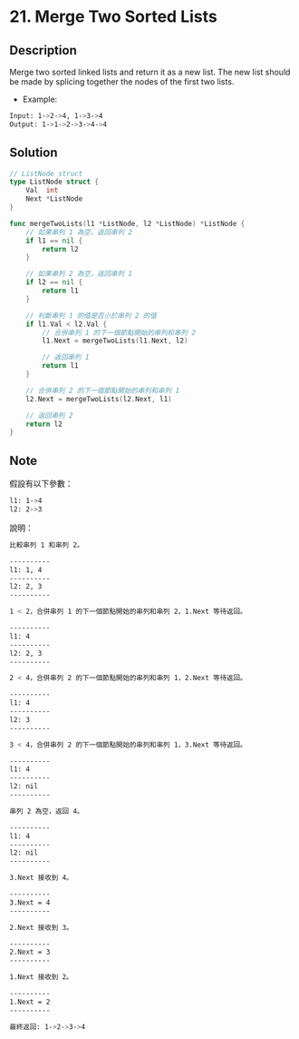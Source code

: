 # 21. Merge Two Sorted Lists

## Description

Merge two sorted linked lists and return it as a new list. The new list should be made by splicing together the nodes of the first two lists.

- Example:

```BASH
Input: 1->2->4, 1->3->4
Output: 1->1->2->3->4->4
```

## Solution

```GO
// ListNode struct
type ListNode struct {
	Val  int
	Next *ListNode
}

func mergeTwoLists(l1 *ListNode, l2 *ListNode) *ListNode {
	// 如果串列 1 為空，返回串列 2
	if l1 == nil {
		return l2
	}

	// 如果串列 2 為空，返回串列 1
	if l2 == nil {
		return l1
	}

	// 判斷串列 1 的值是否小於串列 2 的值
	if l1.Val < l2.Val {
		// 合併串列 1 的下一個節點開始的串列和串列 2
		l1.Next = mergeTwoLists(l1.Next, l2)

		// 返回串列 1
		return l1
	}

	// 合併串列 2 的下一個節點開始的串列和串列 1
	l2.Next = mergeTwoLists(l2.Next, l1)

	// 返回串列 2
	return l2
}
```

## Note

假設有以下參數：

```BASH
l1: 1->4
l2: 2->3
```

說明：

```BASH
比較串列 1 和串列 2。

----------
l1: 1, 4
----------
l2: 2, 3
----------

1 < 2，合併串列 1 的下一個節點開始的串列和串列 2，1.Next 等待返回。

----------
l1: 4
----------
l2: 2, 3
----------

2 < 4，合併串列 2 的下一個節點開始的串列和串列 1，2.Next 等待返回。

----------
l1: 4
----------
l2: 3
----------

3 < 4，合併串列 2 的下一個節點開始的串列和串列 1，3.Next 等待返回。

----------
l1: 4
----------
l2: nil
----------

串列 2 為空，返回 4。

----------
l1: 4
----------
l2: nil
----------

3.Next 接收到 4。

----------
3.Next = 4
----------

2.Next 接收到 3。

----------
2.Next = 3
----------

1.Next 接收到 2。

----------
1.Next = 2
----------

最終返回: 1->2->3->4
```
